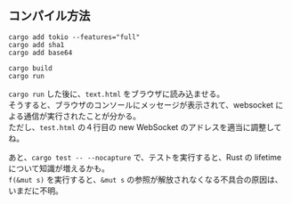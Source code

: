 ## コンパイル方法
```
cargo add tokio --features="full"
cargo add sha1
cargo add base64

cargo build
cargo run
```

`cargo run` した後に、`text.html` をブラウザに読み込ませる。  
そうすると、ブラウザのコンソールにメッセージが表示されて、websocket による通信が実行されたことが分かる。  
ただし、`test.html` の４行目の new WebSocket のアドレスを適当に調整してね。

あと、`cargo test -- --nocapture` で、テストを実行すると、Rust の lifetime について知識が増えるかも。  
`f(&mut s)` を実行すると、`&mut s` の参照が解放されなくなる不具合の原因は、いまだに不明。

